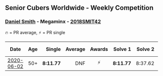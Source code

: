 ## Senior Cubers Worldwide - Weekly Competition
### [Daniel Smith](../daniel_smith.md) - Megaminx - [2018SMIT42](https://www.worldcubeassociation.org/persons/2018SMIT42?event=minx)

🔥 = PR average, ⚡ = PR single

| Date | Age | Single | Average | Awards | Solve 1 | Solve 2 | Solve 3 | Solve 4 | Solve 5 | Video |
| :--: | :--: | --: | --: | :--: | --: | --: | --: | --: | --: | :-- |
| [2020-06-02](../../results/minx/2020-06-02.md) | 50+ | **8:11.77** | DNF | ⚡ | **8:11.77** | 8:37.62 | DNS | DNS | DNS | [Link](https://www.facebook.com/events/3373950429496747/permalink/3381536338738156/) |


<!-- Global site tag (gtag.js) - Google Analytics -->
<script async src="https://www.googletagmanager.com/gtag/js?id=UA-86348435-3"></script>
<script>window.dataLayer = window.dataLayer || []; function gtag() {dataLayer.push(arguments);} gtag('js', new Date()); gtag('config', 'UA-86348435-3');</script>
